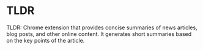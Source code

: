 # TLDR
TLDR: Chrome extension that provides concise summaries of news articles, blog posts, and other online content. It generates short summaries based on the key points of the article.
